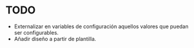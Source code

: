 # TODO

- Externalizar en variables de configuración aquellos valores que puedan ser configurables.
- Añadir diseño a partir de plantilla.